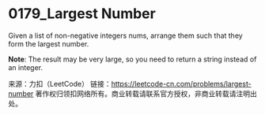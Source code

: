 # 0179_Largest Number

Given a list of non-negative integers nums, arrange them such that they form the largest number.

**Note**: The result may be very large, so you need to return a string instead of an integer.

来源：力扣（LeetCode）
链接：https://leetcode-cn.com/problems/largest-number
著作权归领扣网络所有。商业转载请联系官方授权，非商业转载请注明出处。